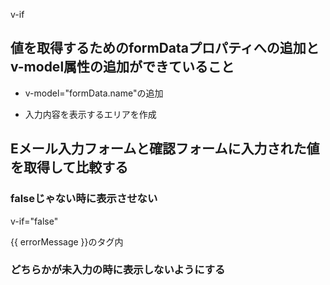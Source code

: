 v-if

## 値を取得するためのformDataプロパティへの追加とv-model属性の追加ができていること

- v-model="formData.name"の追加

- 入力内容を表示するエリアを作成

## Eメール入力フォームと確認フォームに入力された値を取得して比較する
### falseじゃない時に表示させない

v-if="false"

{{ errorMessage }}のタグ内

### どちらかが未入力の時に表示しないようにする




